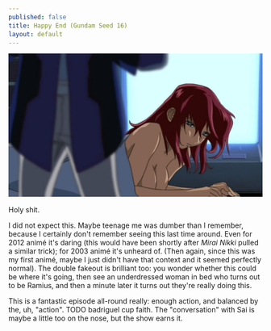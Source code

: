 ```yaml
---
published: false
title: Happy End (Gundam Seed 16)
layout: default
---
```



![](/he.jpg)

Holy shit.

I did not expect this. Maybe teenage me was dumber than I remember, because I certainly don't remember seeing this last time around. Even for 2012 animé it's daring (this would have been shortly after *Mirai Nikki* pulled a similar trick); for 2003 animé it's unheard of. (Then again, since this was my first animé, maybe I just didn't have that context and it seemed perfectly normal). The double fakeout is brilliant too: you wonder whether this could be where it's going, then see an underdressed woman in bed who turns out to be Ramius, and then a minute later it turns out they're really doing this.

This is a fantastic episode all-round really: enough action, and balanced by the, uh, "action". TODO badriguel cup faith. The "conversation" with Sai is maybe a little too on the nose, but the show earns it.
